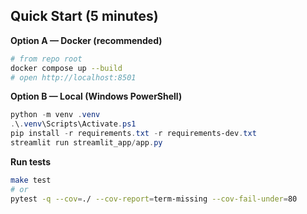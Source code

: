 ## Quick Start (5 minutes)

**Option A — Docker (recommended)**
```bash
# from repo root
docker compose up --build
# open http://localhost:8501
```

**Option B — Local (Windows PowerShell)**
```powershell
python -m venv .venv
.\.venv\Scripts\Activate.ps1
pip install -r requirements.txt -r requirements-dev.txt
streamlit run streamlit_app/app.py
```

**Run tests**
```bash
make test
# or
pytest -q --cov=./ --cov-report=term-missing --cov-fail-under=80
```
